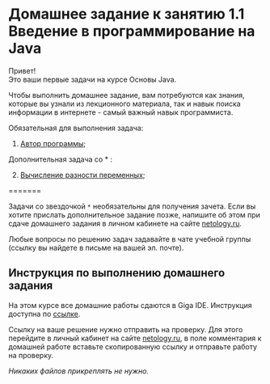 Домашнее задание к занятию 1.1 Введение в программирование на Java
==

Привет! <br>
Это ваши первые задачи на курсе Основы Java.

Чтобы выполнить домашнее задание, вам потребуются как знания, которые вы узнали из лекционного материала, так и навык поиска информации в интернете - самый важный навык программиста.

Обязательная для выполнения задача:

1) [Автор программы](1.1.1);

Дополнительная задача со * :

2) [Вычисление разности переменных](1.1.2);

=======

Задачи со звездочкой `*` необязательны для получения зачета.
Если вы хотите прислать дополнительное задание позже, напишите об этом при сдаче домашнего задания в личном кабинете на сайте [netology.ru](https://netology.ru).

Любые вопросы по решению задач задавайте в чате учебной группы (ссылку вы найдете в письме на вашей эл. почте).


## Инструкция по выполнению домашнего задания

На этом курсе все домашние работы сдаются в Giga IDE. Инструкция доступна по [ссылке](https://gitverse.ru/netology/Instructions/content/master/GigaIDE/installation.md).

Cсылку на ваше решение нужно отправить на проверку. Для этого перейдите в личный кабинет на сайте [netology.ru](http://netology.ru/), в поле комментария к домашней работе вставьте скопированную ссылку и отправьте работу на проверку.

*Никаких файлов прикреплять не нужно.*

